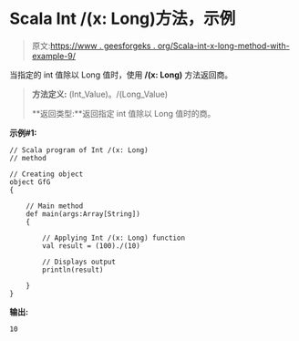 # Scala Int /(x: Long)方法，示例

> 原文:[https://www . geesforgeks . org/Scala-int-x-long-method-with-example-9/](https://www.geeksforgeeks.org/scala-int-x-long-method-with-example-9/)

当指定的 int 值除以 Long 值时，使用 **/(x: Long)** 方法返回商。

> **方法定义:** (Int_Value)。/(Long_Value)
> 
> **返回类型:**返回指定 int 值除以 Long 值时的商。

**示例#1:**

```
// Scala program of Int /(x: Long)
// method

// Creating object
object GfG
{ 

    // Main method
    def main(args:Array[String])
    {

        // Applying Int /(x: Long) function
        val result = (100)./(10)

        // Displays output
        println(result)

    }
} 
```

**输出:**

```
10

```